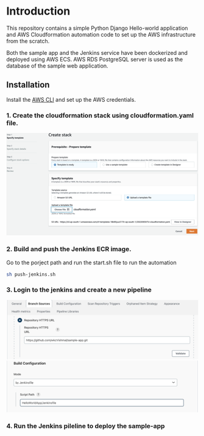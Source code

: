 # Introduction

This repository contains a simple Python Django Hello-world application and AWS Cloudformation automation code to set up the AWS infrastructure from the scratch.

Both the sample app and the Jenkins service have been dockerized and deployed using AWS ECS. AWS RDS PostgreSQL server is used as the database of the sample web application.

## Installation

Install the [AWS CLI](https://docs.aws.amazon.com/cli/latest/userguide/cli-chap-configure.html) and set up the AWS credentials.

### 1. Create the cloudformation stack using cloudformation.yaml file.
![create cloudformation stack](/images/cfn.png "CFN")
### 2. Build and push the Jenkins ECR image.
Go to the porject path and run the start.sh file to run the automation

```bash
sh push-jenkins.sh
```
### 3. Login to the jenkins and create a new pipeline
![setting up source](/images/jenkins1.png "Source")
![Jenkinsfile](/images/jenkins2.png "Source")

### 4. Run the Jenkins pileline to deploy the sample-app
